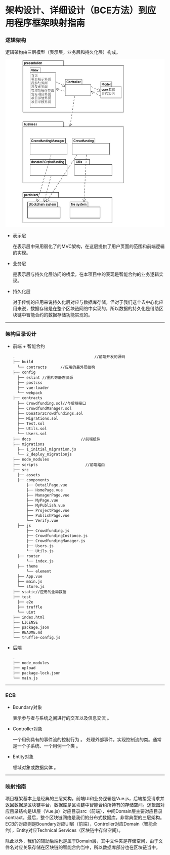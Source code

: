 # 架构设计、详细设计（BCE方法）到应用程序框架映射指南

### 逻辑架构

逻辑架构由三层模型（表示层，业务层和持久化层）构成。

![](https://github.com/Vilinz/CrowdfundingDAppDocs/raw/master/imgs/5-5-1.jpg)

- 表示层

  在表示层中采用弱化了的MVC架构，在这层提供了用户页面的范围和前端逻辑的实现。

- 业务层

  是表示层与持久化层访问的桥梁，在本项目中的表现是智能合约的业务逻辑实现。

- 持久化层

  对于传统的应用来说持久化层对应与数据库存储，但对于我们这个去中心化应用来说，数据存储是在整个区块链网络中实现的，所以数据的持久化是借助区块链中智能合约的数据存储功能实现的。

------

### 架构目录设计

- 前端 + 智能合约

  ```
  .                                   //前端开发的源码
  ├── build   
  	└── contracts      //应用的最外层结构
  ├── config 
  	├── eslint //图片等静态资源
  	├── postcss
  	├── vue-loader
  	└── webpack
  ├── contracts    
  	├── Crowdfunding.sol//与后端接口
  	├── CrowdfundManager.sol
  	├── Donator2Crowdfundings.sol
  	├── Migrations.sol
  	├── Test.sol
  	├── Utils.sol
  	└── Users.sol
  ├── docs                      //前端组件
  ├── migrations
  	├── 1_initial_migration.js
  	└── 2_deploy_migrationjs
  ├── node_modules
  ├── scripts                     //前端路由
  ├── src
  	├── assets
  	├── components
  		├── DetailPage.vue
  		├── HomePage.vue
  		├── ManagerPage.vue
  		├── MyPage.vue
  		├── MyPublish.vue
  		├── ProjectPage.vue
  		├── PublishPage.vue
  		└── Verify.vue
  	├── js
  		├── Crowdfunding.js
  		├── CrowdfundingInstance.js
  		├── CrowdfundingManager.js
  		├── Users.js
  		└── Utils.js
  	├── router
  		└── index.js
  	├── theme
  		└── element
  	├── App.vue
  	├── main.js
  	└── store.js
  ├── static//应用的全局数据
  ├── test
  	├── e2e
  	├── truffle
  	└── uint
  ├── index.html
  ├── LICENSE
  ├── package.json
  ├── README.md
  └── truffle-config.js
  ```

- 后端

  ```
  .
  ├── node_modules
  ├── upload
  ├── package-lock.json
  └── main.js
  ```

------

### ECB

- Boundary对象

   表示参与者与系统之间进行的交互以及信息交流 。

- Controller对象

   一个用例具有的事件流的控制行为 。 处理外部事件，实现控制流的类。通常是一个子系统、一个用例一个类 。

- Entity对象

   领域对象或数据实体 。

------

### 映射指南

 项目框架基本上是经典的三层架构，前端UI和业务逻辑是Vue.js，后端接受请求并返回数据是区块链平台，数据库是区块链中智能合约所持有的存储空间。逻辑图对应目录结构是UI层（Vue.js）对应目录src（前端），中间Domain层主要对应目录contract。最后，整个区块链网络是我们的分布式数据库，非常典型的三层架构。ECB的对应则是Boundary对应UI层（前端），Controller对应Domain（智能合约），Entity对应Technical Services（区块链中存储空间）。

除此以外，我们的辅助后端也是属于Domain层，其中文件夹是存储空间，由于文件名对应关系存储在区块链的智能合约当中，所以数据库部分也在区块链当中。 